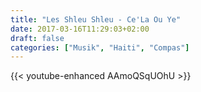 ```yaml
---
title: "Les Shleu Shleu - Ce'La Ou Ye"
date: 2017-03-16T11:29:03+02:00
draft: false 
categories: ["Musik", "Haiti", "Compas"]
---
```


{{< youtube-enhanced AAmoQSqUOhU >}}

